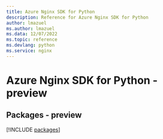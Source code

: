 ```yaml
---
title: Azure Nginx SDK for Python
description: Reference for Azure Nginx SDK for Python
author: lmazuel
ms.author: lmazuel
ms.data: 12/07/2022
ms.topic: reference
ms.devlang: python
ms.service: nginx
---
```

# Azure Nginx SDK for Python - preview
## Packages - preview
[!INCLUDE [packages](nginx-index.md)]